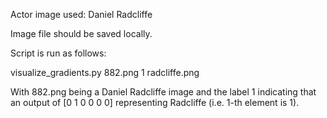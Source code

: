 Actor image used: Daniel Radcliffe

Image file should be saved locally.

Script is run as follows:

visualize_gradients.py 882.png 1 radcliffe.png

With 882.png being a Daniel Radcliffe image and the label 1 indicating that an output
of [0 1 0 0 0 0] representing Radcliffe (i.e. 1-th element is 1).
